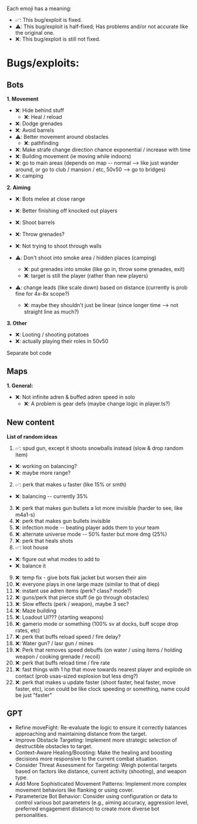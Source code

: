 

Each emoji has a meaning:
- ✅: This bug/exploit is fixed.
- ⚠️: This bug/exploit is half-fixed; Has problems and/or not accurate like the original one.
- ❌: This bug/exploit is still not fixed.

# Bugs/exploits:
## Bots
**1. Movement**
- ❌: Hide behind stuff
  - ❌: Heal / reload
- ❌: Dodge grenades
- ❌: Avoid barrels
- ⚠️: Better movement around obstacles
  - ❌: pathfinding
- ❌: Make strafe change direction chance exponential / increase with time
- ❌: Building movement (ie moving while indoors)
- ❌: go to main areas (depends on map -- normal --> like just wander around, or go to club / mansion / etc, 50v50 --> go to bridges)
- ❌: camping

**2. Aiming**
- ❌: Bots melee at close range
- ❌: Better finishing off knocked out players
- ❌: Shoot barrels

- ❌: Throw grenades?

- ❌: Not trying to shoot through walls
- ⚠️: Don't shoot into smoke area / hidden places (camping)
  - ❌: put grenades into smoke (like go in, throw some grenades, exit)
  - ❌: target is still the player (rather than new players)
- ⚠️: change leads (like scale down) based on distance (currently is prob fine for 4x-8x scope?)
  - ❌: maybe they shouldn't just be linear (since longer time --> not straight line as much?)

**3. Other**
- ❌: Looting / shooting potatoes
- ❌: actually playing their roles in 50v50



Separate bot code


## Maps
**1. General:**
- ❌: Not infinite adren & buffed adren speed in solo
  - ❌: A problem is gear defs (maybe change logic in player.ts?)


## New content
**List of random ideas**
1) ✅: spud gun, except it shoots snowballs instead (slow & drop random item)
  - ❌: working on balancing?
  - ❌: maybe more range?
2) ✅: perk that makes u faster (like 15% or smth)
  - ❌: balancing -- currently 35%
3) ❌: perk that makes gun bullets a lot more invisible (harder to see, like m4a1-s)
4) ❌: perk that makes gun bullets invisible
5) ❌: infection mode -- beating player adds them to your team
6) ❌: alternate universe mode -- 50% faster but more dmg (25%) 
7) ❌: perk that heals shots
8) ✅: loot house
  - ❌: figure out what modes to add to
  - ❌: balance it
9) ❌: temp fix - give bots flak jacket but worsen their aim
10) ❌: everyone plays in one large maze (similar to that of diep)
11) ❌: instant use adren items (perk? class? mode?)
12) ❌: guns/perk that pierce stuff (ie go through obstacles)
13) ❌: Slow effects (perk / weapon), maybe 3 sec?
14) ❌: Maze building
15) ❌: Loadout UI??? (starting weapons)
16) ❌: gamerio mode or something (100% sv at docks, buff scope drop rates, etc)
17) ❌: perk that buffs reload speed / fire delay?
18) ❌: Water gun? / lasr gun / mines
19) ❌: Perk that removes speed debuffs (on water / using items / holding weapon / cooking grenade / recoil)
20) ❌: perk that buffs reload time / fire rate
21) ❌: fast things with 1 hp that move towards nearest player and explode on contact (prob usas-sized explosion but less dmg?)
22) ❌: perk that makes u update faster (shoot faster, heal faster, move faster, etc), icon could be like clock speeding or something, name could be just "faster"


## GPT
- Refine moveFight: Re-evaluate the logic to ensure it correctly balances approaching and maintaining distance from the target.
- Improve Obstacle Targeting: Implement more strategic selection of destructible obstacles to target.
- Context-Aware Healing/Boosting: Make the healing and boosting decisions more responsive to the current combat situation.
- Consider Threat Assessment for Targeting: Weigh potential targets based on factors like distance, current activity (shooting), and weapon type.
- Add More Sophisticated Movement Patterns: Implement more complex movement behaviors like flanking or using cover.
- Parameterize Bot Behavior: Consider using configuration or data to control various bot parameters (e.g., aiming accuracy, aggression level, preferred engagement distance) to create more diverse bot personalities.